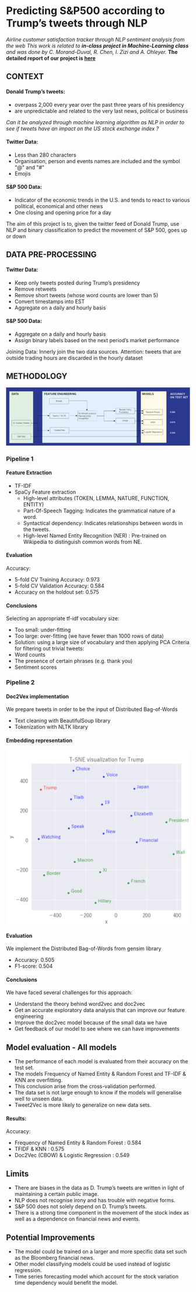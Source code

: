 
# Predicting S&P500 according to Trump’s tweets through NLP
_Airline customer satisfaction tracker through NLP sentiment analysis from the web_
_This work is related to __in-class project in Machine-Learning class__ and was done by C. Morand-Duval, R. Chen, I. Zizi and A. Ohleyer._
__The detailed report of our project is [here](Report.pdf)__ 

## CONTEXT
#### Donald Trump’s tweets:
- overpass 2,000 every year over the past three years of his presidency
- are unpredictable and related to the very last news, political or business

*Can it be analyzed through machine learning algorithm as NLP in order to see if tweets have an impact on the US stock exchange index ?*

#### Twitter Data: 
- Less than 280 characters
- Organisation, person and events names are included and the symbol "@" and "#"
- Emojis

#### S&P 500 Data:
- Indicator of the economic trends in the U.S. and tends to react to various political, economical and other news
- One closing and opening price for a day

The aim of this project is to, given the twitter feed of Donald Trump, use NLP and binary classification to predict the movement of S&P 500, goes up or down


## DATA PRE-PROCESSING
#### Twitter Data:
- Keep only tweets posted during Trump’s presidency
- Remove retweets
- Remove short tweets (whose word counts are lower than 5)
- Convert timestamps into EST
- Aggregate on a daily and hourly basis

#### S&P 500 Data:
- Aggregate on a daily and hourly basis
- Assign binary labels based on the next period’s market performance

Joining Data: Innerly join the two data sources. Attention: tweets that are outside trading hours are discarded in the hourly dataset



## METHODOLOGY
![Screencast](img/Methodo.png)


### Pipeline 1
#### Feature Extraction
- TF-IDF
- SpaCy Feature extraction
    - High-level attributes (TOKEN, LEMMA, NATURE, FUNCTION, ENTITY)
    - Part-Of-Speech Tagging: Indicates the grammatical nature of a word.
    - Syntactical dependency: Indicates relationships between words in the tweets.
    - High-level Named Entity Recognition (NER) : Pre-trained on Wikipedia to distinguish common words from NE.

#### Evaluation
Accuracy: 
- 5-fold CV Training Accuracy: 0.973
- 5-fold CV Validation Accuracy: 0.584
- Accuracy on the holdout set: 0.575

#### Conclusions
Selecting an appropriate tf-idf vocabulary size:
- Too small: under-fitting
- Too large: over-fitting (we have fewer than 1000 rows of data)
- Solution: using a large size of vocabulary and then applying PCA
Criteria for filtering out trivial tweets:
- Word counts
- The presence of certain phrases (e.g. thank you)
- Sentiment scores

### Pipeline 2
#### Doc2Vex implementation
We prepare tweets in order to be the input of Distributed Bag-of-Words
- Text cleaning with BeautifulSoup library
- Tokenization with NLTK library

#### Embedding representation
![Screencast](img/embedding.png)

#### Evaluation
We implement the Distributed Bag-of-Words from gensim library
- Accuracy: 0.505
- F1-score: 0.504

#### Conclusions
We have faced several challenges for this approach:
- Understand the theory behind word2vec and doc2vec
- Get an accurate exploratory data analysis that can improve our feature engineering
- Improve the doc2vec model because of the small data we have
- Get feedback of our model to see where we can have improvements

## Model evaluation - All models
- The performance of each model is evaluated from their accuracy on the test set. 
- The models Frequency of Named Entity & Random Forest and TF-IDF & KNN are overfitting. 
- This conclusion arise from the cross-validation performed. 
- The data set is not large enough to know if the models will generalise well to unseen data.
- Tweet2Vec is more likely to generalize on new data sets.

#### Results:
Accuracy:
- Frequency of Named Entity & Random Forest : 0.584
- TFIDF & KNN : 0.575
- Doc2Vec (CBOW) & Logistic Regression : 0.549

## Limits
- There are biases in the data as D. Trump’s tweets are written in light of maintaining a certain public image. 
- NLP does not recognise irony and has trouble with negative forms.
- S&P 500 does not solely depend on D. Trump’s tweets. 
- There is a strong time component in the movement of the stock index as well as a dependence on financial news and events.

## Potential Improvements
- The model could be trained on a larger and more specific data set such as the Bloomberg financial news.
- Other model classifying models could be used instead of logistic regression. 
- Time series forecasting model which account for the stock variation time dependency would benefit the model.  

